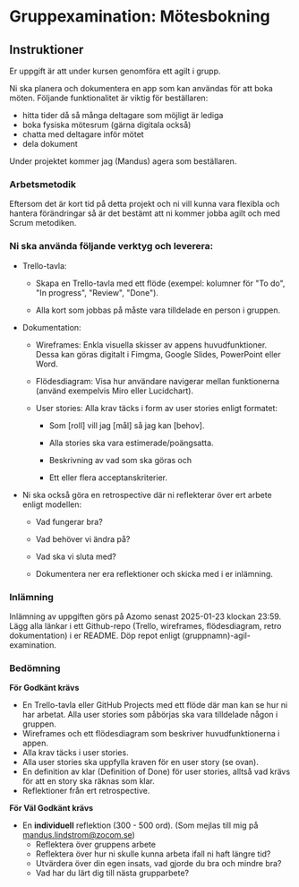 # Gruppexamination: Mötesbokning

## Instruktioner

Er uppgift är att under kursen genomföra ett agilt i grupp.

Ni ska planera och dokumentera en app som kan användas för att boka möten. Följande funktionalitet är viktig för beställaren:
* hitta tider då så många deltagare som möjligt är lediga
* boka fysiska mötesrum (gärna digitala också)
* chatta med deltagare inför mötet
* dela dokument

Under projektet kommer jag (Mandus) agera som beställaren.

### Arbetsmetodik

Eftersom det är kort tid på detta projekt och ni vill kunna vara flexibla och hantera förändringar så är det bestämt att ni kommer jobba agilt och med Scrum metodiken.

### Ni ska använda följande verktyg och leverera:

- Trello-tavla:

  * Skapa en Trello-tavla med ett flöde (exempel: kolumner för "To do", "In progress", "Review", "Done").

  * Alla kort som jobbas på måste vara tilldelade en person i gruppen.

- Dokumentation:

  * Wireframes: Enkla visuella skisser av appens huvudfunktioner. Dessa kan göras digitalt i Fimgma, Google Slides, PowerPoint eller Word.

  * Flödesdiagram: Visa hur användare navigerar mellan funktionerna (använd exempelvis Miro eller Lucidchart).

  * User stories: Alla krav täcks i form av user stories enligt formatet:

    * Som [roll] vill jag [mål] så jag kan [behov].

    * Alla stories ska vara estimerade/poängsatta.

    * Beskrivning av vad som ska göras och 

    * Ett eller flera acceptanskriterier.

- Ni ska också göra en retrospective där ni reflekterar över ert arbete enligt modellen:
    * Vad fungerar bra?
    * Vad behöver vi ändra på?
    * Vad ska vi sluta med?

  * Dokumentera ner era reflektioner och skicka med i er inlämning.


### Inlämning

Inlämning av uppgiften görs på Azomo senast 2025-01-23 klockan 23:59. Lägg alla länkar i ett Github-repo (Trello, wireframes, flödesdiagram, retro dokumentation) i er README. Döp repot enligt (gruppnamn)-agil-examination.

### Bedömning
**För Godkänt krävs**

* En Trello-tavla eller GitHub Projects med ett flöde där man kan se hur ni har arbetat. Alla user stories som påbörjas ska vara tilldelade någon i gruppen.
* Wireframes och ett flödesdiagram som beskriver huvudfunktionerna i appen.
* Alla krav täcks i user stories.
* Alla user stories ska uppfylla kraven för en user story (se ovan).
* En definition av klar (Definition of Done) för user stories, alltså vad krävs för att en story ska räknas som klar.
* Reflektioner från ert retrospective.

**För Väl Godkänt krävs**

* En **individuell** reflektion (300 - 500 ord). (Som mejlas till mig på mandus.lindstrom@zocom.se)
  * Reflektera över gruppens arbete
  * Reflektera över hur ni skulle kunna arbeta ifall ni haft längre tid?
  * Utvärdera över din egen insats, vad gjorde du bra och mindre bra?
  * Vad har du lärt dig till nästa grupparbete?
